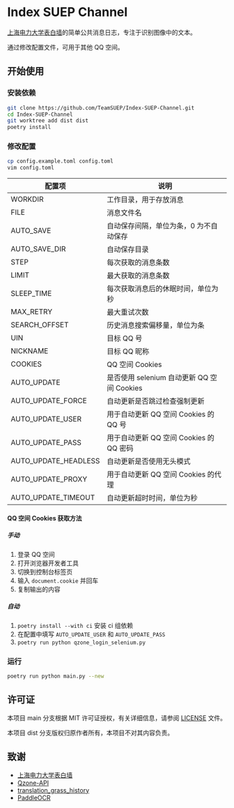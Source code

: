 # Index SUEP Channel

[上海电力大学表白墙](https://user.qzone.qq.com/1399896037/311)的简单公共消息日志，专注于识别图像中的文本。

通过修改配置文件，可用于其他 QQ 空间。

## 开始使用

### 安装依赖

```bash
git clone https://github.com/TeamSUEP/Index-SUEP-Channel.git
cd Index-SUEP-Channel
git worktree add dist dist
poetry install
```

### 修改配置

```bash
cp config.example.toml config.toml
vim config.toml
```

| 配置项               | 说明                                       |
| -------------------- | ------------------------------------------ |
| WORKDIR              | 工作目录，用于存放消息                     |
| FILE                 | 消息文件名                                 |
| AUTO_SAVE            | 自动保存间隔，单位为条，0 为不自动保存     |
| AUTO_SAVE_DIR        | 自动保存目录                               |
| STEP                 | 每次获取的消息条数                         |
| LIMIT                | 最大获取的消息条数                         |
| SLEEP_TIME           | 每次获取消息后的休眠时间，单位为秒         |
| MAX_RETRY            | 最大重试次数                               |
| SEARCH_OFFSET        | 历史消息搜索偏移量，单位为条               |
| UIN                  | 目标 QQ 号                                 |
| NICKNAME             | 目标 QQ 昵称                               |
| COOKIES              | QQ 空间 Cookies                            |
| AUTO_UPDATE          | 是否使用 selenium 自动更新 QQ 空间 Cookies |
| AUTO_UPDATE_FORCE    | 自动更新是否跳过检查强制更新               |
| AUTO_UPDATE_USER     | 用于自动更新 QQ 空间 Cookies 的 QQ 号      |
| AUTO_UPDATE_PASS     | 用于自动更新 QQ 空间 Cookies 的 QQ 密码    |
| AUTO_UPDATE_HEADLESS | 自动更新是否使用无头模式                   |
| AUTO_UPDATE_PROXY    | 用于自动更新 QQ 空间 Cookies 的代理        |
| AUTO_UPDATE_TIMEOUT  | 自动更新超时时间，单位为秒                 |

#### QQ 空间 Cookies 获取方法

##### 手动

1. 登录 QQ 空间
2. 打开浏览器开发者工具
3. 切换到控制台标签页
4. 输入 `document.cookie` 并回车
5. 复制输出的内容

##### 自动

1. `poetry install --with ci` 安装 ci 组依赖
2. 在配置中填写 `AUTO_UPDATE_USER` 和 `AUTO_UPDATE_PASS`
3. `poetry run python qzone_login_selenium.py`

### 运行

```bash
poetry run python main.py --new
```

## 许可证

本项目 main 分支根据 MIT 许可证授权，有关详细信息，请参阅 [LICENSE](https://github.com/TeamSUEP/Index-SUEP-Channel/blob/main/LICENSE) 文件。

本项目 dist 分支版权归原作者所有，本项目不对其内容负责。

## 致谢

- [上海电力大学表白墙](https://user.qzone.qq.com/1399896037/311)
- [Qzone-API](https://github.com/SmartHypercube/Qzone-API)
- [translation_grass_history](https://github.com/blueset/translation_grass_history)
- [PaddleOCR](https://github.com/PaddlePaddle/PaddleOCR)
